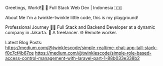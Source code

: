 
Greetings, World!🌟
📍 Full Stack Web Dev | Indonesia 🇮🇩

About Me
I'm a twinkle-twinkle little code, this is my playground!

Professional Journey
👨‍💻 Full Stack and Backend Developer at a dynamic company in Jakarta.
🚀 A freelancer.
🌐 Remote worker.

Latest Blog Posts: <br />
<a href="https://medium.com/@twinklescode/simple-realtime-chat-app-tall-stack-f0c7cf4b67ce">https://medium.com/@twinklescode/simple-realtime-chat-app-tall-stack-f0c7cf4b67ce</a>
<a href="https://medium.com/@twinklescode/simple-role-based-access-control-management-with-laravel-part-1-88b033e338b2">https://medium.com/@twinklescode/simple-role-based-access-control-management-with-laravel-part-1-88b033e338b2</a>
  
